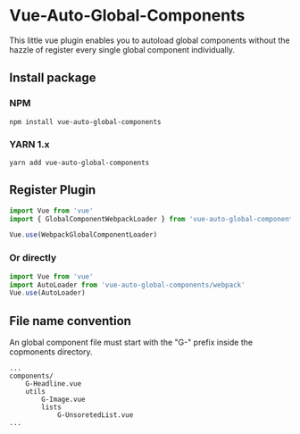 # Vue-Auto-Global-Components
This little vue plugin enables you to autoload global components without the hazzle of register every single global component individually.

## Install package
### NPM
```
npm install vue-auto-global-components
```

### YARN 1.x
```
yarn add vue-auto-global-components
```

## Register Plugin
```javascript
import Vue from 'vue'
import { GlobalComponentWebpackLoader } from 'vue-auto-global-components'

Vue.use(WebpackGlobalComponentLoader)
```
### Or directly
```javascript
import Vue from 'vue'
import AutoLoader from 'vue-auto-global-components/webpack'
Vue.use(AutoLoader)
```

## File name convention
An global component file must start with the "G-" prefix inside the copmonents directory.

```
...
components/
    G-Headline.vue
    utils
        G-Image.vue
        lists
            G-UnsoretedList.vue
...
```
